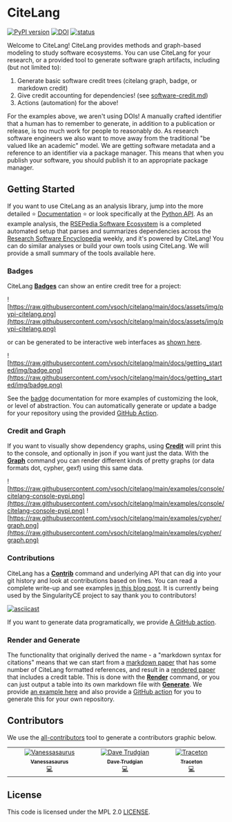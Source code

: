 # CiteLang

[![PyPI version](https://badge.fury.io/py/citelang.svg)](https://badge.fury.io/py/citelang)
[![DOI](https://zenodo.org/badge/469517560.svg)](https://zenodo.org/badge/latestdoi/469517560)
[![status](https://joss.theoj.org/papers/3e3f4e819e6f9400ba204dbae4b9c3d5/status.svg)](https://joss.theoj.org/papers/3e3f4e819e6f9400ba204dbae4b9c3d5)

Welcome to CiteLang! CiteLang provides methods and graph-based modeling to study software
ecosystems. You can use CiteLang for your research, or a provided tool to generate
software graph artifacts, including (but not limited to):

1. Generate basic software credit trees (citelang graph, badge, or markdown credit)
2. Give credit accounting for dependencies! (see [software-credit.md](software-credit.md))
3. Actions (automation) for the above!

For the examples above, we aren't using DOIs! A manually crafted identifier that a human has to remember to generate,
in addition to a publication or release, is too much work for people to reasonably do. As research
software engineers we also want to move away from the traditional "be valued like an academic" model.
We are getting software metadata and a reference to an identifier via a package manager. This means
that when you publish your software, you should publish it to an appropriate package manager.

## Getting Started

If you want to use CiteLang as an analysis library, jump into the more detailed ⭐️ [Documentation](https://vsoch.github.io/citelang) ⭐️
or look specifically at the [Python API](https://vsoch.github.io/citelang/getting_started/user-guide.html#python).
As an example analysis, the [RSEPedia Software Ecosystem](https://rseng.github.io/rsepedia-analysis/) is a completed automated setup that parses and summarizes dependencies across the [Research Software Encyclopedia](https://rseng.github.io/software) weekly, and it's powered by CiteLang! You can do similar analyses or build your own tools using CiteLang. We will provide a small summary of the tools available here.

### Badges

CiteLang [**Badges**](https://vsoch.github.io/citelang/getting_started/user-guide.html#badge) can show an entire credit tree
for a project:

![https://raw.githubusercontent.com/vsoch/citelang/main/docs/assets/img/pypi-citelang.png](https://raw.githubusercontent.com/vsoch/citelang/main/docs/assets/img/pypi-citelang.png)

or can be generated to be interactive web interfaces as [shown here](https://vsoch.github.io/citelang/_static/example/badge/treemap/index.html).

![https://raw.githubusercontent.com/vsoch/citelang/main/docs/getting_started/img/badge.png](https://raw.githubusercontent.com/vsoch/citelang/main/docs/getting_started/img/badge.png)

See the [badge](https://vsoch.github.io/citelang/_static/example/badge/treemap/index.html) documentation for more examples
of customizing the look, or level of abstraction. You can automatically generate or update
a badge for your repository using the provided [GitHub Action](https://vsoch.github.io/citelang/getting_started/user-guide.html#badge-github-action).

### Credit and Graph

If you want to visually show dependency graphs, using [**Credit**](https://vsoch.github.io/citelang/getting_started/user-guide.html#credit)
will print this to the console, and optionally in json if you want just the data. With the [**Graph**](https://vsoch.github.io/citelang/getting_started/user-guide.html#graph) command you can render different kinds of pretty graphs (or data formats dot, cypher, gexf) using this same data.

![https://raw.githubusercontent.com/vsoch/citelang/main/examples/console/citelang-console-pypi.png](https://raw.githubusercontent.com/vsoch/citelang/main/examples/console/citelang-console-pypi.png)
![https://raw.githubusercontent.com/vsoch/citelang/main/examples/cypher/graph.png](https://raw.githubusercontent.com/vsoch/citelang/main/examples/cypher/graph.png)

### Contributions

CiteLang has a [**Contrib**](https://vsoch.github.io/citelang/getting_started/user-guide.html#contrib) command and underlying
API that can dig into your git history and look at contributions based on lines. You can read a complete write-up
and see examples [in this blog post](https://vsoch.github.io/2022/citelang-contrib/#citelang-contrib). It is currently being used
by the SingularityCE project to say thank you to contributors!

[![asciicast](https://asciinema.org/a/486073.svg)](https://asciinema.org/a/486073?speed=2)

If you want to generate data programatically, we provide [A GitHub action](https://vsoch.github.io/citelang/getting_started/user-guide.html#contribute-github-action).


### Render and Generate

The functionality that originally derived the name - a "markdown syntax for citations" means that we can start from a [markdown paper](https://github.com/vsoch/citelang/blob/main/examples/pre-render.md) that has some number of CiteLang formatted references, and result in a [rendered paper](https://github.com/vsoch/citelang/blob/main/examples/post-render.md) that includes a credit table. This is done with the [**Render**](https://vsoch.github.io/citelang/getting_started/user-guide.html#render) command, or you can just output a table into its own markdown file with [**Generate**](https://vsoch.github.io/citelang/getting_started/user-guide.html#gen-generate). We provide [an example here](https://github.com/vsoch/citelang/blob/main/software-credit.md) and also provide a [GitHub action](https://vsoch.github.io/citelang/getting_started/user-guide.html#generate-github-action) for you to generate this for your own repository.



## Contributors

We use the [all-contributors](https://github.com/all-contributors/all-contributors)
tool to generate a contributors graphic below.

<!-- ALL-CONTRIBUTORS-LIST:START - Do not remove or modify this section -->
<!-- prettier-ignore-start -->
<!-- markdownlint-disable -->
<table>
  <tbody>
    <tr>
      <td align="center" valign="top" width="14.28%"><a href="https://vsoch.github.io"><img src="https://avatars.githubusercontent.com/u/814322?v=4?s=100" width="100px;" alt="Vanessasaurus"/><br /><sub><b>Vanessasaurus</b></sub></a><br /><a href="https://github.com/vsoch/citelang/commits?author=vsoch" title="Code">💻</a></td>
      <td align="center" valign="top" width="14.28%"><a href="https://github.com/dtrudg"><img src="https://avatars.githubusercontent.com/u/4522799?v=4?s=100" width="100px;" alt="Dave Trudgian"/><br /><sub><b>Dave Trudgian</b></sub></a><br /><a href="https://github.com/vsoch/citelang/commits?author=dtrudg" title="Code">💻</a></td>
      <td align="center" valign="top" width="14.28%"><a href="https://github.com/Traceton"><img src="https://avatars.githubusercontent.com/u/40130660?v=4?s=100" width="100px;" alt="Traceton"/><br /><sub><b>Traceton</b></sub></a><br /><a href="https://github.com/vsoch/citelang/commits?author=Traceton" title="Code">💻</a></td>
    </tr>
  </tbody>
</table>

<!-- markdownlint-restore -->
<!-- prettier-ignore-end -->

<!-- ALL-CONTRIBUTORS-LIST:END -->

## License

This code is licensed under the MPL 2.0 [LICENSE](LICENSE).
